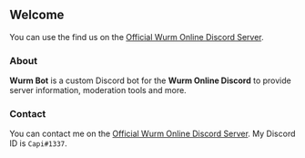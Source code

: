 ## Welcome

You can use the find us on the [Official Wurm Online Discord Server](http://discord.gg/wurm).

### About

**Wurm Bot** is a custom Discord bot for the **Wurm Online Discord** to provide server information, moderation tools and more.

### Contact

You can contact me on the [Official Wurm Online Discord Server](http://discord.gg/wurm).
My Discord ID is ```Capi#1337```.